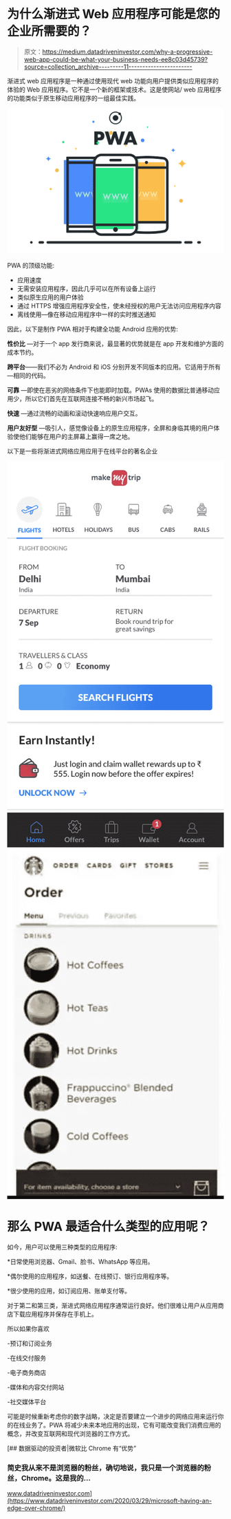 # 为什么渐进式 Web 应用程序可能是您的企业所需要的？

> 原文：<https://medium.datadriveninvestor.com/why-a-progressive-web-app-could-be-what-your-business-needs-ee8c03d45739?source=collection_archive---------11----------------------->

渐进式 web 应用程序是一种通过使用现代 web 功能向用户提供类似应用程序的体验的 Web 应用程序。它不是一个新的框架或技术。这是使网站/ web 应用程序的功能类似于原生移动应用程序的一组最佳实践。

![](img/044de6c49605776adc13daac6c00e58a.png)

PWA 的顶级功能:

*   应用速度
*   无需安装应用程序，因此几乎可以在所有设备上运行
*   类似原生应用的用户体验
*   通过 HTTPS 增强应用程序安全性，使未经授权的用户无法访问应用程序内容
*   离线使用—像在移动应用程序中一样的实时推送通知

因此，以下是制作 PWA 相对于构建全功能 Android 应用的优势:

**性价比** —对于一个 app 发行商来说，最显著的优势就是在 app 开发和维护方面的成本节约。

**跨平台**——我们不必为 Android 和 iOS 分别开发不同版本的应用。它适用于所有—相同的代码。

**可靠** —即使在恶劣的网络条件下也能即时加载。PWAs 使用的数据比普通移动应用少，所以它们首先在互联网连接不畅的新兴市场起飞。

**快速** —通过流畅的动画和滚动快速响应用户交互。

**用户友好型** —吸引人，感觉像设备上的原生应用程序，全屏和身临其境的用户体验使他们能够在用户的主屏幕上赢得一席之地。

以下是一些将渐进式网络应用应用于在线平台的著名企业

![](img/2d31d62d3f3535c8ba952089e8f20eb3.png)![](img/2e749a91a2c9acdd1c693ba41dcc8e35.png)

# 那么 PWA 最适合什么类型的应用呢？

如今，用户可以使用三种类型的应用程序:

*日常使用浏览器、Gmail、脸书、WhatsApp 等应用。

*偶尔使用的应用程序，如送餐、在线预订、银行应用程序等。

*很少使用的应用，如订阅应用、账单支付等。

对于第二和第三类，渐进式网络应用程序通常运行良好。他们很难让用户从应用商店下载应用程序并保存在手机上。

所以如果你喜欢

-预订和订阅业务

-在线交付服务

-电子商务商店

-媒体和内容交付网站

-社交媒体平台

可能是时候重新考虑你的数字战略，决定是否要建立一个进步的网络应用来运行你的在线业务了。PWA 将减少未来本地应用的出现，它有可能改变我们消费应用的概念，并改变互联网和现代浏览器的工作方式。

[](https://www.datadriveninvestor.com/2020/03/29/microsoft-having-an-edge-over-chrome/) [## 数据驱动的投资者|微软比 Chrome 有“优势”

### 简史我从来不是浏览器的粉丝，确切地说，我只是一个浏览器的粉丝，Chrome。这是我的…

www.datadriveninvestor.com](https://www.datadriveninvestor.com/2020/03/29/microsoft-having-an-edge-over-chrome/)
